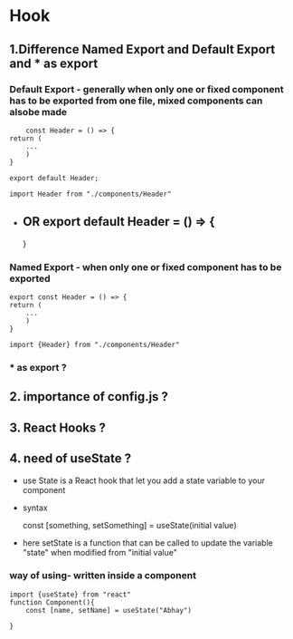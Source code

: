 # Hook

## 1.Difference Named Export and Default Export and * as export
###  Default Export - generally when only one or fixed component has to be exported from one file, mixed components can alsobe made
        const Header = () => {
    return (
        ...
        )
    }

    export default Header;

    import Header from "./components/Header"

- OR
    export default Header = () => {
    ---
    }

###  Named Export - when only one or fixed component has to be exported
    export const Header = () => {
    return (
        ...
        )
    }

    import {Header} from "./components/Header"

### * as export ?

## 2. importance of config.js ?

## 3. React Hooks ?

## 4. need of useState ?
- use State is a React hook that let you add a state variable to your component
-  syntax

    const [something, setSomething] = useState(initial value)
- here setState is a function that can be called to update the variable "state" when modified from "initial value"

### way of using- written inside a component
    import {useState} from "react"
    function Component(){
        const [name, setName] = useState("Abhay")

    }


